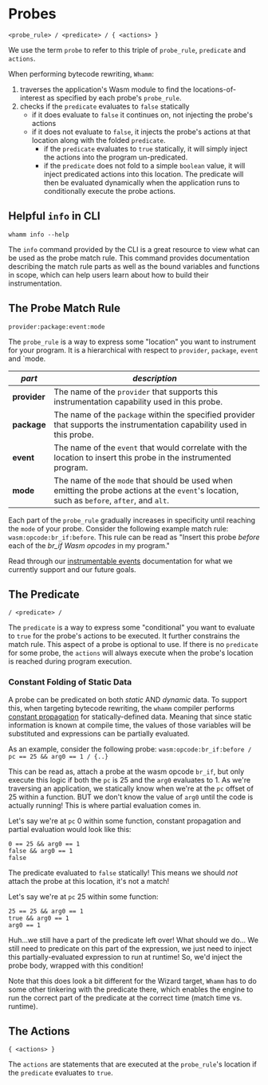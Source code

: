 # Probes #
`<probe_rule> / <predicate> / { <actions> }`

We use the term `probe` to refer to this triple of `probe_rule`, `predicate` and `actions`.

When performing bytecode rewriting, `Whamm`:
1. traverses the application's Wasm module to find the locations-of-interest as specified by each probe's `probe_rule`.
2. checks if the `predicate` evaluates to `false` statically
    - if it does evaluate to `false` it continues on, not injecting the probe's actions
    - if it does not evaluate to `false`, it injects the probe's actions at that location along with the folded `predicate`.
        - if the `predicate` evaluates to `true` statically, it will simply inject the actions into the program un-predicated.
        - if the `predicate` does not fold to a simple `boolean` value, it will inject predicated actions into this location.
          The predicate will then be evaluated dynamically when the application runs to conditionally execute the probe actions.

## Helpful `info` in CLI ##
`whamm info --help`

The `info` command provided by the CLI is a great resource to view what can be used as the probe match rule.
This command provides documentation describing the match rule parts as well as the bound variables and functions in scope, which can help users learn about how to build their instrumentation.

## The Probe Match Rule ##
`provider:package:event:mode`

The `probe_rule` is a way to express some "location" you want to instrument for your program.
It is a hierarchical with respect to `provider`, `package`, `event` and `mode.

| _part_       | _description_                                                                                                                               |
|--------------|---------------------------------------------------------------------------------------------------------------------------------------------|
| **provider** | The name of the `provider` that supports this instrumentation capability used in this probe.                                                |
| **package**  | The name of the `package` within the specified provider that supports the instrumentation capability used in this probe.                    |
| **event**    | The name of the `event` that would correlate with the location to insert this probe in the instrumented program.                            |
| **mode**     | The name of the `mode` that should be used when emitting the probe actions at the `event`'s location, such as `before`, `after`, and `alt`. |

Each part of the `probe_rule` gradually increases in specificity until reaching the `mode` of your probe.
Consider the following example match rule: `wasm:opcode:br_if:before`.
This rule can be read as "Insert this probe _before_ each of the _br_if_ _Wasm_ _opcodes_ in my program."

Read through our [instrumentable events](../events.md) documentation for what we currently support and our future goals.

## The Predicate ##
`/ <predicate> /`

The `predicate` is a way to express some "conditional" you want to evaluate to `true` for the probe's actions to be executed.
It further constrains the match rule.
This aspect of a probe is optional to use.
If there is no `predicate` for some probe, the `actions` will always execute when the probe's location is reached during program execution.

### Constant Folding of Static Data ###

A probe can be predicated on both _static_ AND _dynamic_ data.
To support this, when targeting bytecode rewriting, the `whamm` compiler performs [constant propagation](https://en.wikipedia.org/wiki/Constant_folding) for statically-defined data.
Meaning that since static information is known at compile time, the values of those variables will be substituted and expressions can be partially evaluated.

As an example, consider the following probe:
`wasm:opcode:br_if:before / pc == 25 && arg0 == 1 / {..}`

This can be read as, attach a probe at the wasm opcode `br_if`, but only execute this logic if both the `pc` is 25 and the `arg0` evaluates to 1.
As we're traversing an application, we statically know when we're at the `pc` offset of 25 within a function.
BUT we don't know the value of `arg0` until the code is actually running!
This is where partial evaluation comes in.

Let's say we're at `pc` 0 within some function, constant propagation and partial evaluation would look like this:
```
0 == 25 && arg0 == 1
false && arg0 == 1
false
```
The predicate evaluated to `false` statically! This means we should _not_ attach the probe at this location, it's not a match!

Let's say we're at `pc` 25 within some function:
```
25 == 25 && arg0 == 1
true && arg0 == 1
arg0 == 1
```
Huh...we still have a part of the predicate left over! What should we do...
We still need to predicate on this part of the expression, we just need to inject this partially-evaluated expression to run at runtime!
So, we'd inject the probe body, wrapped with this condition!

Note that this does look a bit different for the Wizard target, `Whamm` has to do some other tinkering with the predicate there, which enables the engine to run the correct part of the predicate at the correct time (match time vs. runtime).

## The Actions ##
`{ <actions> }`

The `actions` are statements that are executed at the `probe_rule`'s location if the `predicate` evaluates to `true`.
